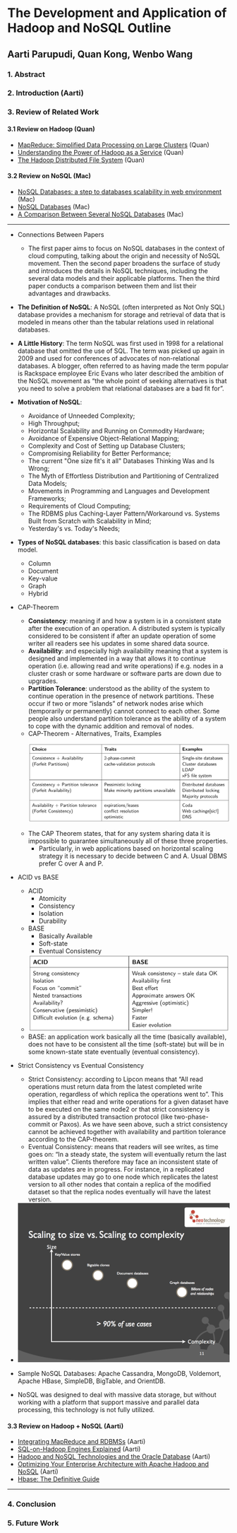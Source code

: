 # The Development and Application of Hadoop and NoSQL Outline 

## Aarti Parupudi, Quan Kong, Wenbo Wang

### 1. Abstract

### 2. Introduction (Aarti)




### 3. Review of Related Work

#### 3.1 Review on Hadoop (Quan)

* [MapReduce: Simplified Data Processing on Large Clusters](https://www.usenix.org/legacy/publications/library/proceedings/osdi04/tech/full_papers/dean/dean_html/index.html) (Quan)
* [Understanding the Power of Hadoop as a Service](https://docs.google.com/file/d/0BwMVEMCs7KRNNWIyT3hiRXhLWms/edit) (Quan)
* [The Hadoop Distributed File System](https://docs.google.com/file/d/0B2_4GOBGjarzTkdLZDBNbVdYTXM/edit) (Quan)


#### 3.2 Review on NoSQL (Mac)

* [NoSQL Databases: a step to databases scalability in web environment](https://docs.google.com/file/d/0B2_4GOBGjarzckFhYmxkODNkVUE/edit) (Mac)
* [NoSQL Databases](https://docs.google.com/file/d/0B2_4GOBGjarzaTdjcFhoODZVQWs/edit) (Mac)
* [A Comparison Between Several NoSQL Databases](https://docs.google.com/file/d/0B2_4GOBGjarzdnpWUk1GQjFndU0/edit?usp=drive_web) (Mac)

---

* Connections Between Papers
	* The first paper aims to focus on NoSQL databases in the context of cloud computing, talking about the origin and necessity of NoSQL movement. Then the second paper broadens the surface of study and introduces the details in NoSQL techniques, including the several data models and their applicable platforms. Then the third paper conducts a comparison between them and list their advantages and drawbacks. 


* **The Definition of NoSQL**: A NoSQL (often interpreted as Not Only SQL) database provides a mechanism for storage and retrieval of data that is modeled in means other than the tabular relations used in relational databases.


* **A Little History**: The term NoSQL was first used in 1998 for a relational database that omitted the use of SQL. The term was picked up again in 2009 and used for conferences of advocates of non-relational databases. A blogger, often referred to as having made the term popular is Rackspace employee Eric Evans who later described the ambition of the NoSQL movement as “the whole point of seeking alternatives is that you need to solve a problem that relational databases are a bad fit for”. 


* **Motivation of NoSQL**: 
	* Avoidance of Unneeded Complexity;
	* High Throughput;
	* Horizontal Scalability and Running on Commodity Hardware;
	* Avoidance of Expensive Object-Relational Mapping;
	* Complexity and Cost of Setting up Database Clusters;
	* Compromising Reliability for Better Performance;
	* The current "One size fit's it all" Databases Thinking Was and Is Wrong;
	* The Myth of Effortless Distribution and Partitioning of Centralized Data Models;
	* Movements in Programming and Languages and Development Frameworks;
	* Requirements of Cloud Computing;
	* The RDBMS plus Caching-Layer Pattern/Workaround vs. Systems Built from Scratch with Scalability in Mind;
	* Yesterday's vs. Today's Needs;


* **Types of NoSQL databases**: this basic classification is based on data model. 
	* Column
	* Document
	* Key-value
	* Graph
	* Hybrid


* CAP-Theorem
	* **Consistency**: meaning if and how a system is in a consistent state after the execution of an operation. A distributed system is typically considered to be consistent if after an update operation of some writer all readers see his updates in some shared data source.
	* **Availability**: and especially high availability meaning that a system is designed and implemented in a way that allows it to continue operation (i.e. allowing read and write operations) if e.g. nodes in a cluster crash or some hardware or software parts are down due to upgrades.
	* **Partition Tolerance**: understood as the ability of the system to continue operation in the presence of network partitions. These occur if two or more “islands” of network nodes arise which (temporarily or permanently) cannot connect to each other. Some people also understand partition tolerance as the ability of a system to cope with the dynamic addition and removal of nodes.
	* CAP-Theorem - Alternatives, Traits, Examples<p><img src="Content/cap_theorem.png"/></p>
	* The CAP Theorem states, that for any system sharing data it is impossible to guarantee simultaneously all of these three properties. 
		* Particularly, in web applications based on horizontal scaling strategy it is necessary to decide between C and A. Usual DBMS prefer C over A and P. 

* ACID vs BASE
	* ACID
		* Atomicity
		* Consistency
		* Isolation
		* Durability
	* BASE
		* Basically Available
		* Soft-state
		* Eventual Consistency
	* <img src="Content/ACID_vs_BASE.png" alt="ACID vs BASE" />
	* BASE: an application work basically all the time (basically available), does not have to be consistent all the time (soft-state) but will be in some known-state state eventually (eventual consistency).

* Strict Consistency vs Eventual Consistency
	* Strict Consistency: according to Lipcon means that “All read operations must return data from the latest completed write operation, regardless of which replica the operations went to”. This implies that either read and write operations for a given dataset have to be executed on the same node2 or that strict consistency is assured by a distributed transaction protocol (like two-phase-commit or Paxos). As we have seen above, such a strict consistency cannot be achieved together with availability and partition tolerance according to the CAP-theorem.
	* Eventual Consistency: means that readers will see writes, as time goes on: “In a steady state, the system will eventually return the last written value”. Clients therefore may face an inconsistent state of data as updates are in progress. For instance, in a replicated database updates may go to one node which replicates the latest version to all other nodes that contain a replica of the modified dataset so that the replica nodes eventually will have the latest version.

* <img src="Content/data_models.png" />

* Sample NoSQL Databases: Apache Cassandra, MongoDB, Voldemort, Apache HBase, SimpleDB, BigTable, and OrientDB.

* NoSQL was designed to deal with massive data storage, but without working with a platform that support massive and parallel data processing, this technology is not fully utilized. 	

#### 3.3 Review on Hadoop + NoSQL (Aarti)

* [Integrating MapReduce and RDBMSs](https://docs.google.com/file/d/0B2_4GOBGjarzS09UbV8tTkR2ems/edit) (Aarti)
* [SQL-on-Hadoop Engines Explained](https://docs.google.com/file/d/0BwMVEMCs7KRNb1hici14RV9XVnc/edit) (Aarti)
* [Hadoop and NoSQL Technologies and the Oracle Database](https://docs.google.com/file/d/0BwMVEMCs7KRNUDJwaWx2Y2VyXzA/edit) (Aarti)
* [Optimizing Your Enterprise Architecture with Apache Hadoop and NoSQL](https://docs.google.com/file/d/0BwMVEMCs7KRNTjBCSzVQZ0E3OXc/edit) (Aarti)
* [Hbase: The Definitive Guide](https://docs.google.com/file/d/0B2_4GOBGjarzVXR3RUFwcXZxSzA/edit)

---

### 4. Conclusion

### 5. Future Work